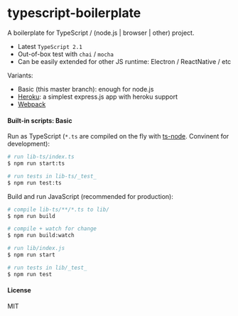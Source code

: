 # typescript-boilerplate

A boilerplate for TypeScript / (node.js | browser | other) project.

- Latest `TypeScript 2.1`
- Out-of-box test with `chai` / `mocha`
- Can be easily extended for other JS runtime: Electron / ReactNative / etc

Variants:

- Basic (this master branch): enough for node.js
- [Heroku](https://github.com/jokester/node-typescript-boilerplate/tree/heroku): a simplest express.js app with heroku support
- [Webpack](https://github.com/jokester/node-typescript-boilerplate/tree/webpack)

#### Built-in scripts: Basic

Run as TypeScript (`*.ts` are compiled on the fly with [ts-node](https://github.com/TypeStrong/ts-node). Convinent for development):

```bash
# run lib-ts/index.ts
$ npm run start:ts

# run tests in lib-ts/_test_
$ npm run test:ts
```

Build and run JavaScript (recommended for production):

```bash
# compile lib-ts/**/*.ts to lib/
$ npm run build

# compile + watch for change
$ npm run build:watch

# run lib/index.js
$ npm run start

# run tests in lib/_test_
$ npm run test
```

#### License

MIT

